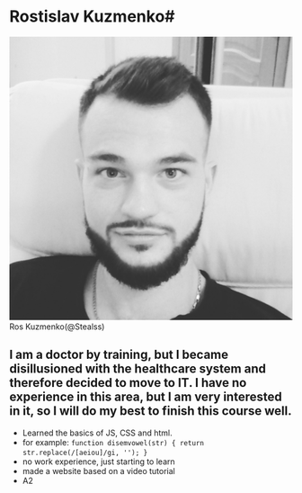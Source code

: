 # Rostislav Kuzmenko#
![my photo](./IMG_20170814_204828_510.jpg)
Ros Kuzmenko(@Stealss)
## I am a doctor by training, but I became disillusioned with the healthcare system and therefore decided to move to IT. I have no experience in this area, but I am very interested in it, so I will do my best to finish this course well.
* Learned the basics of JS, CSS and html.
* for example: ```function disemvowel(str) {
  return str.replace(/[aeiou]/gi, '');
}```
* no work experience, just starting to learn
* made a website based on a video tutorial
* A2